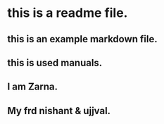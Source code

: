 # this is a readme file.
## this is an example markdown file.
## this is used manuals.
## I am Zarna.






## My frd nishant & ujjval.


